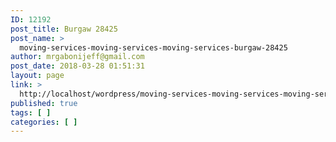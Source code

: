 ```yaml
---
ID: 12192
post_title: Burgaw 28425
post_name: >
  moving-services-moving-services-moving-services-burgaw-28425
author: mrgabonijeff@gmail.com
post_date: 2018-03-28 01:51:31
layout: page
link: >
  http://localhost/wordpress/moving-services-moving-services-moving-services-burgaw-28425/
published: true
tags: [ ]
categories: [ ]
---
```

